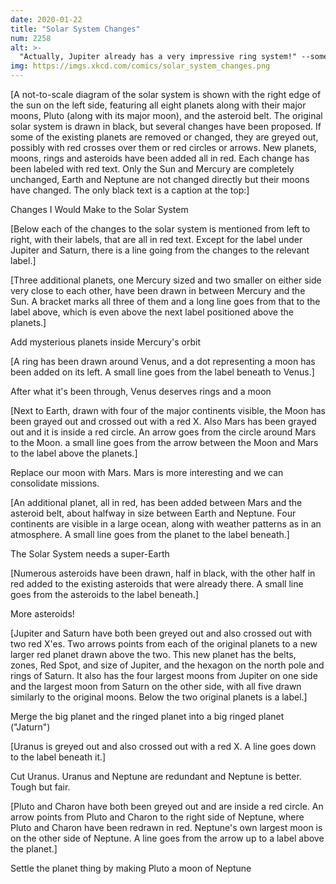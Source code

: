 ```yaml
---
date: 2020-01-22
title: "Solar System Changes"
num: 2258
alt: >-
  "Actually, Jupiter already has a very impressive ring system!" --someone who knows Jupiter is within earshot
img: https://imgs.xkcd.com/comics/solar_system_changes.png
---
```

[A not-to-scale diagram of the solar system is shown with the right edge of the sun on the left side, featuring all eight planets along with their major moons, Pluto (along with its major moon), and the asteroid belt. The original solar system is drawn in black, but several changes have been proposed. If some of the existing planets are removed or changed, they are greyed out, possibly with red crosses over them or red circles or arrows. New planets, moons, rings and asteroids have been added all in red. Each change has been labeled with red text. Only the Sun and Mercury are completely unchanged, Earth and Neptune are not changed directly but their moons have changed. The only black text is a caption at the top:]

Changes I Would Make to the Solar System

[Below each of the changes to the solar system is mentioned from left to right, with their labels, that are all in red text. Except for the label under Jupiter and Saturn, there is a line going from the changes to the relevant label.]

[Three additional planets, one Mercury sized and two smaller on either side very close to each other, have been drawn in between Mercury and the Sun. A bracket marks all three of them and a long line goes from that to the label above, which is even above the next label positioned above the planets.]

Add mysterious planets inside Mercury's orbit

[A ring has been drawn around Venus, and a dot representing a moon has been added on its left. A small line goes from the label beneath to Venus.]

After what it's been through, Venus deserves rings and a moon

[Next to Earth, drawn with four of the major continents visible, the Moon has been grayed out and crossed out with a red X. Also Mars has been grayed out and it is inside a red circle. An arrow goes from the circle around Mars to the Moon. a small line goes from the arrow between the Moon and Mars to the label above the planets.]

Replace our moon with Mars. Mars is more interesting and we can consolidate missions.

[An additional planet, all in red, has been added between Mars and the asteroid belt, about halfway in size between Earth and Neptune. Four continents are visible in a large ocean, along with weather patterns as in an atmosphere. A small line goes from the planet to the label beneath.]

The Solar System needs a super-Earth

[Numerous asteroids have been drawn, half in black, with the other half in red added to the existing asteroids that were already there. A small line goes from the asteroids to the label beneath.]

More asteroids!

[Jupiter and Saturn have both been greyed out and also crossed out with two red X'es. Two arrows points from each of the original planets to a new larger red planet drawn above the two. This new planet has the belts, zones, Red Spot, and size of Jupiter, and the hexagon on the north pole and rings of Saturn. It also has the four largest moons from Jupiter on one side and the largest moon from Saturn on the other side, with all five drawn similarly to the original moons. Below the two original planets is a label.]

Merge the big planet and the ringed planet into a big ringed planet ("Jaturn")

[Uranus is greyed out and also crossed out with a red X. A line goes down to the label beneath it.]

Cut Uranus. Uranus and Neptune are redundant and Neptune is better. Tough but fair.

[Pluto and Charon have both been greyed out and are inside a red circle. An arrow points from Pluto and Charon to the right side of Neptune, where Pluto and Charon have been redrawn in red. Neptune's own largest moon is on the other side of Neptune. A line goes from the arrow up to a label above the planet.]

Settle the planet thing by making Pluto a moon of Neptune